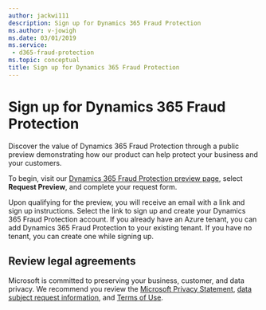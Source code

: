 ```yaml
---
author: jackwi111
description: Sign up for Dynamics 365 Fraud Protection
ms.author: v-jowigh
ms.date: 03/01/2019
ms.service:
 - d365-fraud-protection
ms.topic: conceptual
title: Sign up for Dynamics 365 Fraud Protection
---
```


# Sign up for Dynamics 365 Fraud Protection

Discover the value of Dynamics 365 Fraud Protection through a public preview demonstrating how our product can help protect your business and your customers.

To begin, visit our [Dynamics 365 Fraud Protection preview page](https://go.microsoft.com/fwlink/?linkid=2085136), select **Request Preview**, and complete your request form.

Upon qualifying for the preview, you will receive an email with a link and sign up instructions. Select the link to sign up and create your Dynamics 365 Fraud Protection account. If you already have an Azure tenant, you can add Dynamics 365 Fraud Protection to your existing tenant. If you have no tenant, you can create one while signing up.

## Review legal agreements

Microsoft is committed to preserving your business, customer, and data privacy. We recommend you review the [Microsoft Privacy Statement](https://privacy.microsoft.com/en-us/privacystatement), [data subject request information](https://www.microsoft.com/trustcenter/privacy/gdpr/gdpr-overview), and [Terms of Use](https://www.microsoft.com/en-us/legal/intellectualproperty/copyright/default.aspx). 
